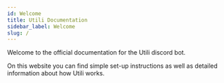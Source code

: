 ```yaml
---
id: Welcome
title: Utili Documentation
sidebar_label: Welcome
slug: /
---
```


Welcome to the official documentation for the Utili discord bot.

On this website you can find simple set-up instructions as well as detailed information about how Utili works.

